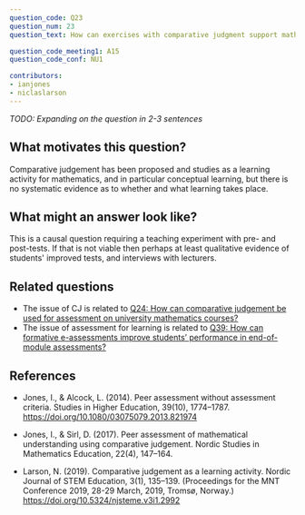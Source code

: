 ```yaml
---
question_code: Q23 
question_num: 23 
question_text: How can exercises with comparative judgment support mathematical learning? 

question_code_meeting1: A15 
question_code_conf: NU1 

contributors: 
- ianjones
- niclaslarson
---
```

*TODO: Expanding on the question in 2-3 sentences*

## What motivates this question?

Comparative judgement has been proposed and studies as a learning activity for mathematics, and in particular conceptual learning, but there is no systematic evidence as to whether and what learning takes place.

## What might an answer look like?

This is a causal question requiring a teaching experiment with pre- and post-tests. If that is not viable then perhaps at least qualitative evidence of students' improved tests, and interviews with lecturers.

## Related questions

* The issue of CJ is related to [Q24: How can comparative judgement be used for assessment on university mathematics courses?](Q24)
* The issue of assessment for learning is related to [Q39: How can formative e-assessments improve students’ performance in end-of-module assessments?](Q39)

## References
* Jones, I., & Alcock, L. (2014). Peer assessment without assessment criteria. Studies in Higher Education, 39(10), 1774–1787. https://doi.org/10.1080/03075079.2013.821974

* Jones, I., & Sirl, D. (2017). Peer assessment of mathematical understanding using comparative judgement. Nordic Studies in Mathematics Education, 22(4), 147–164.

* Larson, N. (2019). Comparative judgement as a learning activity. Nordic Journal of STEM Education, 3(1), 135–139. (Proceedings for the MNT Conference 2019, 28-29 March, 2019, Tromsø, Norway.) https://doi.org/10.5324/njsteme.v3i1.2992
